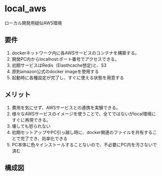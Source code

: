 # local_aws
ローカル開発用疑似AWS環境

## 要件
1. dockerネットワーク内に各AWSサービスのコンテナを構築する。
2. 開発PC内からlocalhost:ポート番号でアクセスできる。
3. 初期サービスはRedis（Elasthcache想定)と、S3
4. 原則amazon公式のdocker imageを使用する
5. 起動時に各種設定が完了し、すぐに使える状態を用意する

## メリット
1. 費用を気にせず、AWSサービスとの連携を実験できる。
2. 様々なAWSサービスのイメージを使うことで、全てではないがlocal環境にすぐに再現できる。
3. 壊しても怒られない
4. 初期セットアップやPC引っ越し時に、docker関連のファイルを共有することで完了でき、効率化できる
5. PC本体に色々インストールすることないので、不必要にPC内を汚さないで済む

## 構成図